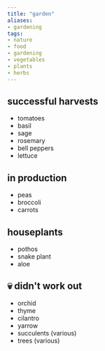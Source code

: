 ```yaml
---
title: "garden"
aliases:
- gardening
tags:
- nature
- food
- gardening
- vegetables
- plants
- herbs
---
```


## successful harvests
- tomatoes
- basil
- sage
- rosemary
- bell peppers
- lettuce

## in production
- peas
- broccoli
- carrots

## houseplants
- pothos
- snake plant
- aloe

## 💀 didn't work out
- orchid
- thyme
- cilantro
- yarrow
- succulents (various)
- trees (various)